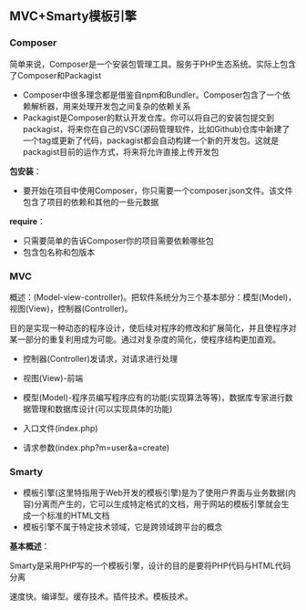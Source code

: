## MVC+Smarty模板引擎

### Composer

简单来说，Composer是一个安装包管理工具。服务于PHP生态系统。实际上包含了Composer和Packagist

- Composer中很多理念都是借鉴自npm和Bundler。Composer包含了一个依赖解析器，用来处理开发包之间复杂的依赖关系
- Packagist是Composer的默认开发仓库。你可以将自己的安装包提交到packagist，将来你在自己的VSC(源码管理软件，比如Github)仓库中新建了一个tag或更新了代码，packagist都会自动构建一个新的开发包。这就是packagist目前的运作方式，将来将允许直接上传开发包

**包安装**：

- 要开始在项目中使用Composer，你只需要一个composer.json文件。该文件包含了项目的依赖和其他的一些元数据

**require**：

- 只需要简单的告诉Composer你的项目需要依赖哪些包
- 包含包名称和包版本

### MVC

概述：(Model-view-controller)。把软件系统分为三个基本部分：模型(Model)，视图(View)，控制器(Controller)。

目的是实现一种动态的程序设计，使后续对程序的修改和扩展简化，并且使程序对某一部分的重复利用成为可能。通过对复杂度的简化，使程序结构更加直观。

- 控制器(Controller)发请求，对请求进行处理

- 视图(View)-前端

- 模型(Model)-程序员编写程序应有的功能(实现算法等等)，数据库专家进行数据管理和数据库设计(可以实现具体的功能)

- 入口文件(index.php)

- 请求参数(index.php?m=user&a=create)

  







### Smarty

- 模板引擎(这里特指用于Web开发的模板引擎)是为了使用户界面与业务数据(内容)分离而产生的，它可以生成特定格式的文档，用于网站的模板引擎就会生成一个标准的HTML文档
- 模板引擎不属于特定技术领域，它是跨领域跨平台的概念

**基本概述**：

Smarty是采用PHP写的一个模板引擎，设计的目的是要将PHP代码与HTML代码分离

速度快。编译型。缓存技术。插件技术。模板技术。